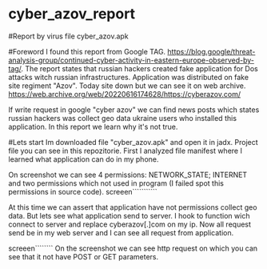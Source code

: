 # cyber_azov_report
#Report by virus file cyber_azov.apk

#Foreword
I found this report from Google TAG. https://blog.google/threat-analysis-group/continued-cyber-activity-in-eastern-europe-observed-by-tag/. 
The report states that russian hackers created fake application for Dos attacks witch russian infrastructures. Application was distributed on fake site regiment "Azov". 
Today site down but we can see it on web archive.  https://web.archive.org/web/20220616174628/https://cyberazov.com/

If write request in google "cyber azov" we can find news posts which states russian hackers was collect geo data ukraine users who installed this application.
In this report we learn why it's not true.

#Lets start
Im downloaded file "cyber_azov.apk" and open it in jadx. Project file you can see in this repozitorie. 
First I analyzed file manifest where I learned what application can do in my phone.

On screenshot we can see 4 permissions: 
NETWORK_STATE; 
INTERNET
and two permissions which not used in program (I failed spot this permissions in source code). 
screeen```````````

At this time we can assert that application have not permissions collect geo data. But lets see what application send to server. I hook to function wich connect to server and replace cyberazov[.]com on my  ip. Now all request send be in my web server and I can see all request from application.

screeen````````
On the screenshot we can see http request on which you can see that it not have POST or GET parameters.

